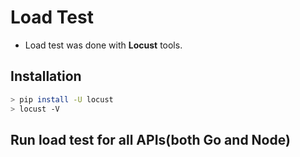 # Load Test

- Load test was done with **Locust** tools.

## Installation

```bash
> pip install -U locust
> locust -V
```

## Run load test for all APIs(both Go and Node)
